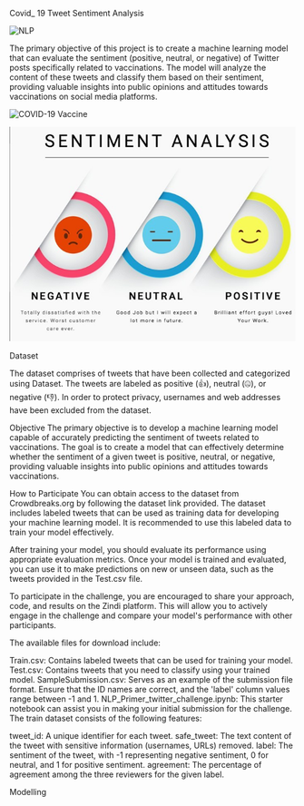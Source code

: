 

Covid_ 19 Tweet Sentiment Analysis

![NLP](https://www.seacom.it/wp-content/uploads/2021/06/Natural-Language-Processing.png)

The primary objective of this project is to create a machine learning model that can evaluate the sentiment (positive, neutral, or negative) of Twitter posts specifically related to vaccinations. The model will analyze the content of these tweets and classify them based on their sentiment, providing valuable insights into public opinions and attitudes towards vaccinations on social media platforms.

![COVID-19 Vaccine](https://www.labrepco.com/wp-content/uploads/2020/09/vaccine-covid-19-1.jpg)



![Sentiment Analysis](./images/sentiments_positive_negative_neutral.jpg)

Dataset

The dataset comprises of tweets that have been collected and categorized using Dataset. The tweets are labeled as positive (👍), neutral (🤐), or negative (👎). In order to protect privacy, usernames and web addresses have been excluded from the dataset.

Objective
The primary objective is to develop a machine learning model capable of accurately predicting the sentiment of tweets related to vaccinations. The goal is to create a model that can effectively determine whether the sentiment of a given tweet is positive, neutral, or negative, providing valuable insights into public opinions and attitudes towards vaccinations.

How to Participate
You can obtain access to the dataset from Crowdbreaks.org by following the dataset link provided. The dataset includes labeled tweets that can be used as training data for developing your machine learning model. It is recommended to use this labeled data to train your model effectively.

After training your model, you should evaluate its performance using appropriate evaluation metrics. Once your model is trained and evaluated, you can use it to make predictions on new or unseen data, such as the tweets provided in the Test.csv file.

To participate in the challenge, you are encouraged to share your approach, code, and results on the Zindi platform. This will allow you to actively engage in the challenge and compare your model's performance with other participants.

The available files for download include:

Train.csv: Contains labeled tweets that can be used for training your model.
Test.csv: Contains tweets that you need to classify using your trained model.
SampleSubmission.csv: Serves as an example of the submission file format. Ensure that the ID names are correct, and the 'label' column values range between -1 and 1.
NLP_Primer_twitter_challenge.ipynb: This starter notebook can assist you in making your initial submission for the challenge.
The train dataset consists of the following features:

tweet_id: A unique identifier for each tweet.
safe_tweet: The text content of the tweet with sensitive information (usernames, URLs) removed.
label: The sentiment of the tweet, with -1 representing negative sentiment, 0 for neutral, and 1 for positive sentiment.
agreement: The percentage of agreement among the three reviewers for the given label.

Modelling






